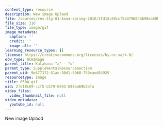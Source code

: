 ```yaml
---
content_type: resource
description: New image Uplaod
file: /courses/res-21g-01-kana-spring-2010/2fd18c69ccf5b3796843b98ea69b3efa_0504.gif
file_size: 310
file_type: image/gif
image_metadata:
  caption: ''
  credit: ''
  image-alt: ''
learning_resource_types: []
license: https://creativecommons.org/licenses/by-nc-sa/4.0/
ocw_type: OCWImage
parent_title: Katakana "a" - "o"
parent_type: SupplementalResourceSection
parent_uid: 9e877172-81ae-50d1-5968-759caed04929
resourcetype: Image
title: 0504.gif
uid: 2fd18c69-ccf5-b379-6843-b98ea69b3efa
video_files:
  video_thumbnail_file: null
video_metadata:
  youtube_id: null
---
```

New image Uplaod
